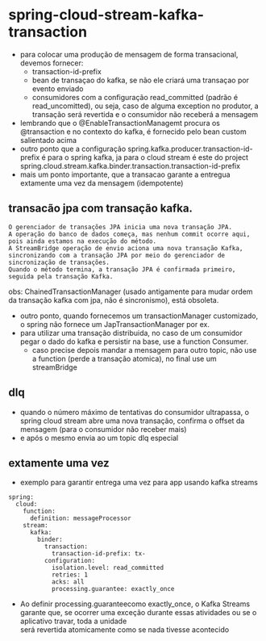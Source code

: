 # spring-cloud-stream-kafka-transaction

- para colocar uma produção de mensagem de forma transacional, devemos fornecer:
  - transaction-id-prefix 
  - bean de transaçao do kafka, se não ele criará uma transaçao por evento enviado
  - consumidores com a configuração read_committed (padrão é read_uncomitted), ou seja, caso de alguma exception no produtor, a transação será revertida e o consumidor não receberá a mensagem
- lembrando que o @EnableTransactionManagemt procura os @transaction e no contexto do kafka, é fornecido pelo bean custom salientado acima
- outro ponto que a configuração spring.kafka.producer.transaction-id-prefix é para o spring kafka, ja para o cloud stream é este do project spring.cloud.stream.kafka.binder.transaction.transaction-id-prefix
- mais um ponto importante, que a transacao garante a entregua extamente uma vez da mensagem (idempotente)

## transacão jpa com transação kafka.
```
O gerenciador de transações JPA inicia uma nova transação JPA.
A operação do banco de dados começa, mas nenhum commit ocorre aqui, pois ainda estamos na execução do método.
A StreamBridge operação de envio aciona uma nova transação Kafka, sincronizando com a transação JPA por meio do gerenciador de sincronização de transações.
Quando o método termina, a transação JPA é confirmada primeiro, seguida pela transação Kafka.
```
obs:  ChainedTransactionManager (usado antigamente para mudar ordem  da transação kafka com jpa, não é sincronismo), está obsoleta.
- outro ponto, quando fornecemos um transactionManager customizado, o spring não fornece um JapTransactionManager por ex.
- para utilizar uma transação distribuida, no caso de um consumidor pegar o dado do kafka e persistir na base, use a function Consumer.
  - caso precise depois mandar a mensagem para outro topic, não use a function (perde a transação atomica), no final use um streamBridge 
 

## dlq
- quando o número máximo de tentativas do consumidor ultrapassa, o spring cloud stream abre uma nova transação, confirma o offset da mensagem (para o consumidor não receber mais)
- e após o mesmo envia ao um topic dlq especial

## extamente uma vez
- exemplo para garantir entrega uma vez para app usando kafka streams
```
spring:
  cloud:
    function:
      definition: messageProcessor
    stream:
      kafka:
        binder:
          transaction:
            transaction-id-prefix: tx-
          configuration:
            isolation.level: read_committed
            retries: 1
            acks: all
            processing.guarantee: exactly_once
```
- Ao definir processing.guaranteecomo exactly_once, o Kafka Streams garante que, se ocorrer uma exceção durante essas atividades ou se o aplicativo travar, toda a unidade  
  será revertida atomicamente como se nada tivesse acontecido
